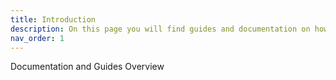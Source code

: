 ```yaml
---
title: Introduction
description: On this page you will find guides and documentation on how to do things in the city. 
nav_order: 1
---
```


Documentation and Guides Overview
